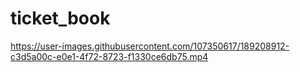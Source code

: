 # ticket_book



https://user-images.githubusercontent.com/107350617/189208912-c3d5a00c-e0e1-4f72-8723-f1330ce6db75.mp4

